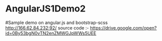 # AngularJS1Demo2

#Sample demo on angular.js and bootstrap-scss  
http://166.62.84.232:92/
source code :-
https://drive.google.com/open?id=0By53bgN0vTN2enZMWGJpWWs5UEE
